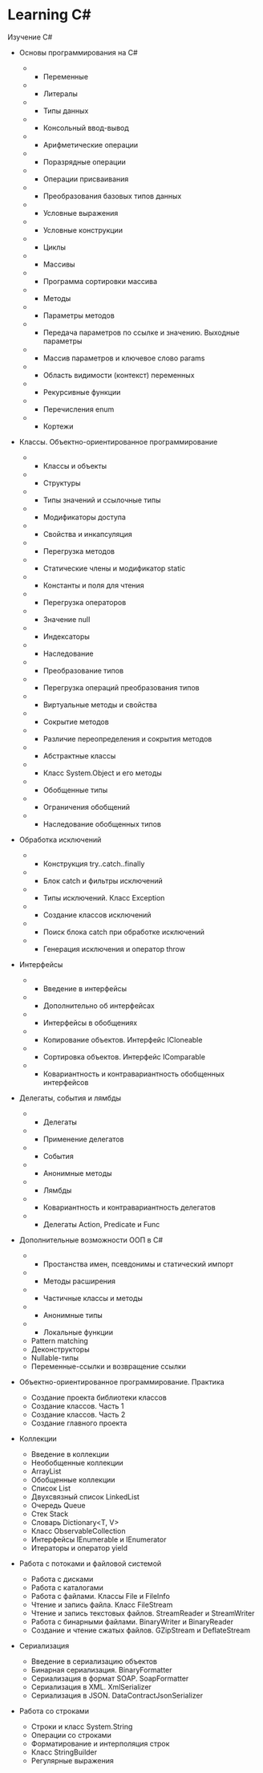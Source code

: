 # Learning C#
Изучение C#
+ Основы программирования на C#
  * + Переменные
  * + Литералы
  * + Типы данных
  * + Консольный ввод-вывод
  * + Арифметические операции
  * + Поразрядные операции
  * + Операции присваивания
  * + Преобразования базовых типов данных
  * + Условные выражения
  * + Условные конструкции
  * + Циклы
  * + Массивы
  * + Программа сортировки массива
  * + Методы
  * + Параметры методов
  * + Передача параметров по ссылке и значению. Выходные параметры
  * + Массив параметров и ключевое слово params
  * + Область видимости (контекст) переменных
  * + Рекурсивные функции
  * + Перечисления enum
  * + Кортежи

+ Классы. Объектно-ориентированное программирование
  * + Классы и объекты
  * + Структуры
  * + Типы значений и ссылочные типы
  * + Модификаторы доступа
  * + Свойства и инкапсуляция
  * + Перегрузка методов
  * + Статические члены и модификатор static
  * + Константы и поля для чтения
  * + Перегрузка операторов
  * + Значение null
  * + Индексаторы
  * + Наследование
  * + Преобразование типов
  * + Перегрузка операций преобразования типов
  * + Виртуальные методы и свойства
  * + Сокрытие методов
  * + Различие переопределения и сокрытия методов
  * + Абстрактные классы
  * + Класс System.Object и его методы
  * + Обобщенные типы
  * + Ограничения обобщений
  * + Наследование обобщенных типов

+ Обработка исключений
  * + Конструкция try..catch..finally
  * + Блок catch и фильтры исключений
  * + Типы исключений. Класс Exception
  * + Создание классов исключений
  * + Поиск блока catch при обработке исключений
  * + Генерация исключения и оператор throw
  
+ Интерфейсы
  * + Введение в интерфейсы
  * + Дополнительно об интерфейсах
  * + Интерфейсы в обобщениях
  * + Копирование объектов. Интерфейс ICloneable
  * + Сортировка объектов. Интерфейс IComparable
  * + Ковариантность и контравариантность обобщенных интерфейсов
  
+ Делегаты, события и лямбды
  * + Делегаты
  * + Применение делегатов
  * + События
  * + Анонимные методы
  * + Лямбды
  * + Ковариантность и контравариантность делегатов
  * + Делегаты Action, Predicate и Func
  
+ Дополнительные возможности ООП в C#
  * + Простанства имен, псевдонимы и статический импорт
  * + Методы расширения
  * + Частичные классы и методы
  * + Анонимные типы
  * + Локальные функции
  * Pattern matching
  * Деконструкторы
  * Nullable-типы
  * Переменные-ссылки и возвращение ссылки
  
+ Объектно-ориентированное программирование. Практика
  * Создание проекта библиотеки классов
  * Создание классов. Часть 1
  * Создание классов. Часть 2
  * Создание главного проекта
  
+ Коллекции
  * Введение в коллекции
  * Необобщенные коллекции
  * ArrayList
  * Обобщенные коллекции
  * Список List<T>
  * Двухсвязный список LinkedList<T>
  * Очередь Queue<T>
  * Стек Stack<T>
  * Словарь Dictionary<T, V>
  * Класс ObservableCollection
  * Интерфейсы IEnumerable и IEnumerator
  * Итераторы и оператор yield
  
+ Работа с потоками и файловой системой
  * Работа с дисками
  * Работа с каталогами
  * Работа с файлами. Классы File и FileInfo
  * Чтение и запись файла. Класс FileStream
  * Чтение и запись текстовых файлов. StreamReader и StreamWriter
  * Работа с бинарными файлами. BinaryWriter и BinaryReader
  * Создание и чтение сжатых файлов. GZipStream и DeflateStream
  
+ Сериализация
  * Введение в сериализацию объектов
  * Бинарная сериализация. BinaryFormatter
  * Сериализация в формат SOAP. SoapFormatter
  * Сериализация в XML. XmlSerializer
  * Сериализация в JSON. DataContractJsonSerializer
  
+ Работа со строками
  * Строки и класс System.String
  * Операции со строками
  * Форматирование и интерполяция строк
  * Класс StringBuilder
  * Регулярные выражения
